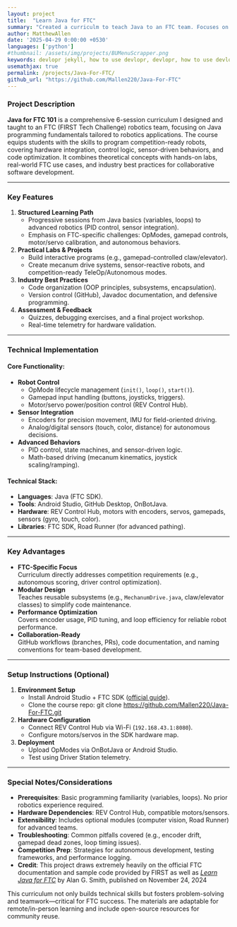```yaml
---
layout: project
title:  "Learn Java for FTC"
summary: "Created a curriculm to teach Java to an FTC team. Focuses on the basics and quickly works up to more complex topics."
author: MatthewAllen
date: '2025-04-29 0:00:00 +0530'
languages: ['python']
#thumbnail: /assets/img/projects/BUMenuScrapper.png
keywords: devlopr jekyll, how to use devlopr, devlopr, how to use devlopr-jekyll, devlopr-jekyll tutorial,best jekyll themes, multi languages and tags
usemathjax: true
permalink: /projects/Java-For-FTC/
github_url: "https://github.com/Mallen220/Java-For-FTC"
---
```


### Project Description
**Java for FTC 101** is a comprehensive 6-session curriculum I designed and taught to an FTC (FIRST Tech Challenge) robotics team, focusing on Java programming fundamentals tailored to robotics applications. The course equips students with the skills to program competition-ready robots, covering hardware integration, control logic, sensor-driven behaviors, and code optimization. It combines theoretical concepts with hands-on labs, real-world FTC use cases, and industry best practices for collaborative software development.

---

### Key Features
1. **Structured Learning Path**
    - Progressive sessions from Java basics (variables, loops) to advanced robotics (PID control, sensor integration).
    - Emphasis on FTC-specific challenges: OpModes, gamepad controls, motor/servo calibration, and autonomous behaviors.
2. **Practical Labs & Projects**
    - Build interactive programs (e.g., gamepad-controlled claw/elevator).
    - Create mecanum drive systems, sensor-reactive robots, and competition-ready TeleOp/Autonomous modes.
3. **Industry Best Practices**
    - Code organization (OOP principles, subsystems, encapsulation).
    - Version control (GitHub), Javadoc documentation, and defensive programming.
4. **Assessment & Feedback**
    - Quizzes, debugging exercises, and a final project workshop.
    - Real-time telemetry for hardware validation.

---

### Technical Implementation
#### Core Functionality:
- **Robot Control**
    - OpMode lifecycle management (`init()`, `loop()`, `start()`).
    - Gamepad input handling (buttons, joysticks, triggers).
    - Motor/servo power/position control (REV Control Hub).
- **Sensor Integration**
    - Encoders for precision movement, IMU for field-oriented driving.
    - Analog/digital sensors (touch, color, distance) for autonomous decisions.
- **Advanced Behaviors**
    - PID control, state machines, and sensor-driven logic.
    - Math-based driving (mecanum kinematics, joystick scaling/ramping).

#### Technical Stack:
- **Languages**: Java (FTC SDK).
- **Tools**: Android Studio, GitHub Desktop, OnBotJava.
- **Hardware**: REV Control Hub, motors with encoders, servos, gamepads, sensors (gyro, touch, color).
- **Libraries**: FTC SDK, Road Runner (for advanced pathing).

---

### Key Advantages
- **FTC-Specific Focus**  
  Curriculum directly addresses competition requirements (e.g., autonomous scoring, driver control optimization).
- **Modular Design**  
  Teaches reusable subsystems (e.g., `MechanumDrive.java`, claw/elevator classes) to simplify code maintenance.
- **Performance Optimization**  
  Covers encoder usage, PID tuning, and loop efficiency for reliable robot performance.
- **Collaboration-Ready**  
  GitHub workflows (branches, PRs), code documentation, and naming conventions for team-based development.

---

### Setup Instructions (Optional)
1. **Environment Setup**
    - Install Android Studio + FTC SDK ([official guide](https://ftc-docs.firstinspires.org/en/latest/programming_resources/android_studio_java/install/install.html)).
    - Clone the course repo:
      git clone https://github.com/Mallen220/Java-For-FTC.git  
2. **Hardware Configuration**
    - Connect REV Control Hub via Wi-Fi (`192.168.43.1:8080`).
    - Configure motors/servos in the SDK hardware map.
3. **Deployment**
    - Upload OpModes via OnBotJava or Android Studio.
    - Test using Driver Station telemetry.

---

### Special Notes/Considerations
- **Prerequisites**: Basic programming familiarity (variables, loops). No prior robotics experience required.
- **Hardware Dependencies**: REV Control Hub, compatible motors/sensors.
- **Extensibility**: Includes optional modules (computer vision, Road Runner) for advanced teams.
- **Troubleshooting**: Common pitfalls covered (e.g., encoder drift, gamepad dead zones, loop timing issues).
- **Competition Prep**: Strategies for autonomous development, testing frameworks, and performance logging.
- **Credit**: This project draws extremely heavily on the official FTC documentation and sample code provided by FIRST as well as [_Learn Java for FTC_](https://raw.githubusercontent.com/alan412/LearnJavaForFTC/master/LearnJavaForFTC.pdf)  by Alan G. Smith, published on November 24, 2024

This curriculum not only builds technical skills but fosters problem-solving and teamwork—critical for FTC success. The materials are adaptable for remote/in-person learning and include open-source resources for community reuse.